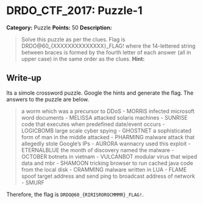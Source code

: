 # DRDO_CTF_2017: Puzzle-1

**Category:** Puzzle
**Points:** 50
**Description:**

>Solve this puzzle as per the clues.
Flag is DRDO@60_{XXXXXXXXXXXXXX}_FLAG!
where the 14-lettered string between braces is formed by the fourth letter of each answer (all in upper case) in the same order as the clues.
**Hint:**


## Write-up
Its a simole crossword puzzle. Google the hints and generate the flag. The answers to the puzzle are below.

>a worm which was a precursor to DDoS                                 - MORRIS
>infected microsoft word documents                                    - MELISSA
>attacked solaris machines											  -	SUNRISE
>code that executes when predefined date/event occurs				  -	LOGICBOMB
>large scale cyber spying											  -	GHOSTNET
>a sophisticated form of man in the middle attacked                   - PHARMING
>malware attack that allegedly stole Google’s IPs					  -	AURORA
>wannacry used this exploit											  -	ETERNALBLUE
>the month of discovery named the malware							  -	OCTOBER
>botnets in vietnam													  -	VULCANBOT
>modular virus that wiped data and mbr								  -	SHAMOON
>tricking browser to run cached java code from the local disk		  -	CRAMMING
>malware written in LUA												  -	FLAME
>spoof target address and send ping to broadcast address of network	  -	SMURF

Therefore, the flag is `DRDO@60_{RIRISROROCMMMR}_FLAG!`.